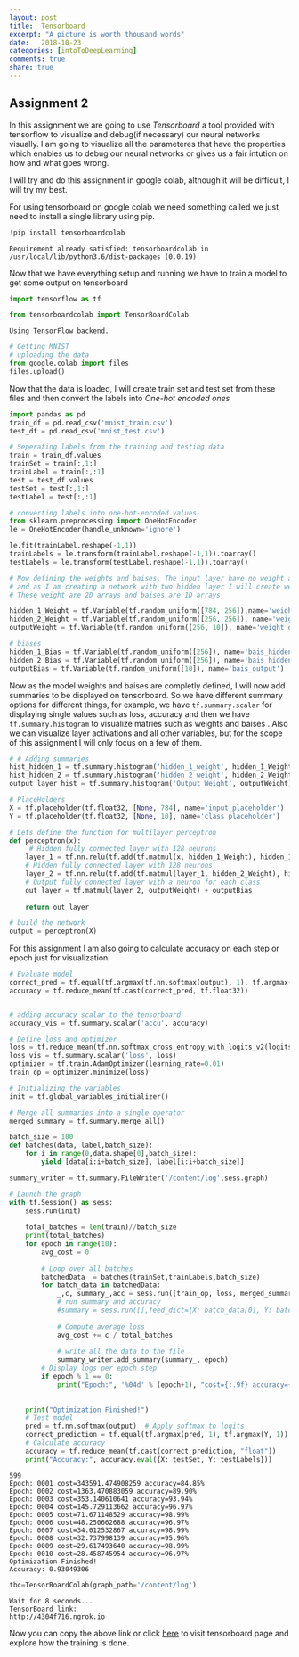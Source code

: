 ```yaml
---
layout: post
title:  Tensorboard
excerpt: "A picture is worth thousand words"
date:   2018-10-23
categories: [intoToDeepLearning]
comments: true
share: true
---
```

## Assignment 2

In this assignment we are going to use *Tensorboard* a tool provided with tensorflow to visualize and debug(if necessary) our neural networks visually. I am going to visualize all the parameteres that have the properties which enables us to debug our neural networks or gives us a fair intution on how and what goes wrong.

I will try and do this assignment in google colab, although it will be difficult, I will try my best.

For using tensorboard on google colab we need something called  we just need to install a single library using pip.


```python
!pip install tensorboardcolab
```

    Requirement already satisfied: tensorboardcolab in /usr/local/lib/python3.6/dist-packages (0.0.19)


Now that we have everything setup and running we have to train a model to get some output on tensorboard


```python
import tensorflow as tf

from tensorboardcolab import TensorBoardColab

```

    Using TensorFlow backend.



```python
# Getting MNIST
# uploading the data
from google.colab import files
files.upload()
```

Now that the data is loaded, I will create train set and test set from these files and then convert the labels into *One-hot encoded ones*


```python
import pandas as pd
train_df = pd.read_csv('mnist_train.csv')
test_df = pd.read_csv('mnist_test.csv')
```


```python
# Seperating labels from the training and testing data
train = train_df.values
trainSet = train[:,1:]
trainLabel = train[:,:1]
test = test_df.values
testSet = test[:,1:]
testLabel = test[:,:1]
```


```python
# converting labels into one-hot-encoded values
from sklearn.preprocessing import OneHotEncoder
le = OneHotEncoder(handle_unknown='ignore')

le.fit(trainLabel.reshape(-1,1))
trainLabels = le.transform(trainLabel.reshape(-1,1)).toarray()
testLabels = le.transform(testLabel.reshape(-1,1)).toarray()
```


```python
# Now defining the weights and baises. The input layer have no weight and no baise, 
# and as I am creating a network with two hidden layer I will create weight and bais for hidden layer and output layer
# These weight are 2D arrays and baises are 1D arrays

hidden_1_Weight = tf.Variable(tf.random_uniform([784, 256]),name='weight_hidden_layer1')  # here we need to define what input this layer will be getting and what will be its output(This output is actually the number of hidden units this layer will have)
hidden_2_Weight = tf.Variable(tf.random_uniform([256, 256]), name='weight_hidden_layer2')
outputWeight = tf.Variable(tf.random_uniform([256, 10]), name='weight_output')   # here the input to this layer will be the output of previous layer i.e. 256 and its output will be number of classes it will predict i.e. 10

# biases
hidden_1_Bias = tf.Variable(tf.random_uniform([256]), name='bais_hidden_layer1')
hidden_2_Bias = tf.Variable(tf.random_uniform([256]), name='bais_hidden_layer2')
outputBias = tf.Variable(tf.random_uniform([10]), name='bais_output')
```

Now as the model weights and baises are completly defined, I will now add summaries to be displayed on tensorboard. So we have different summary options for different things, for example, we have `tf.summary.scalar` for displaying single values such as loss, accuracy and then we have `tf.summary.histogram` to visualize matries such as weights and baises . Also we can visualize layer activations and all other variables, but for the scope of this assignment I will only focus on a few of them.


```python
# # Adding summaries
hist_hidden_1 = tf.summary.histogram('hidden_1_weight', hidden_1_Weight)
hist_hidden_2 = tf.summary.histogram('hidden_2_weight', hidden_2_Weight)
output_layer_hist = tf.summary.histogram('Output_Weight', outputWeight)
```


```python
# PlaceHolders
X = tf.placeholder(tf.float32, [None, 784], name='input_placeholder')
Y = tf.placeholder(tf.float32, [None, 10], name='class_placeholder')
```


```python
# Lets define the function for multilayer perceptron
def perceptron(x):
     # Hidden fully connected layer with 128 neurons
    layer_1 = tf.nn.relu(tf.add(tf.matmul(x, hidden_1_Weight), hidden_1_Bias))
    # Hidden fully connected layer with 128 neurons
    layer_2 = tf.nn.relu(tf.add(tf.matmul(layer_1, hidden_2_Weight), hidden_2_Bias))
    # Output fully connected layer with a neuron for each class
    out_layer = tf.matmul(layer_2, outputWeight) + outputBias
    
    return out_layer

```


```python
# build the network
output = perceptron(X)
```

For this assignment I am also going to calculate accuracy on  each step or epoch just for visualization.



```python
# Evaluate model
correct_pred = tf.equal(tf.argmax(tf.nn.softmax(output), 1), tf.argmax(Y, 1))
accuracy = tf.reduce_mean(tf.cast(correct_pred, tf.float32))


# adding accuracy scalar to the tensorboard
accuracy_vis = tf.summary.scalar('accu', accuracy)
```


```python
# Define loss and optimizer
loss = tf.reduce_mean(tf.nn.softmax_cross_entropy_with_logits_v2(logits=output, labels=Y)) 
loss_vis = tf.summary.scalar('loss', loss)
optimizer = tf.train.AdamOptimizer(learning_rate=0.01) 
train_op = optimizer.minimize(loss)

# Initializing the variables
init = tf.global_variables_initializer()
```


```python
# Merge all summaries into a single operator
merged_summary = tf.summary.merge_all()

```


```python
batch_size = 100
def batches(data, label,batch_size):
    for i in range(0,data.shape[0],batch_size):
        yield [data[i:i+batch_size], label[i:i+batch_size]]
```


```python
summary_writer = tf.summary.FileWriter('/content/log',sess.graph)
```


```python
# Launch the graph
with tf.Session() as sess:
    sess.run(init)
    
    total_batches = len(train)//batch_size
    print(total_batches)
    for epoch in range(10):
        avg_cost = 0
      
        # Loop over all batches
        batchedData  = batches(trainSet,trainLabels,batch_size)
        for batch_data in batchedData:
            _,c, summary_,acc = sess.run([train_op, loss, merged_summary, accuracy], feed_dict={X: batch_data[0],Y: batch_data[1]})
            # run summary and accuracy 
            #summary = sess.run([],feed_dict={X: batch_data[0], Y: batch_data[1]})
            
            # Compute average loss
            avg_cost += c / total_batches
            
            # write all the data to the file
            summary_writer.add_summary(summary_, epoch)
        # Display logs per epoch step
        if epoch % 1 == 0:
            print("Epoch:", '%04d' % (epoch+1), "cost={:.9f} accuracy={:.2f}%".format(avg_cost,acc*100 ))
            
            
    print("Optimization Finished!")
    # Test model
    pred = tf.nn.softmax(output)  # Apply softmax to logits
    correct_prediction = tf.equal(tf.argmax(pred, 1), tf.argmax(Y, 1))
    # Calculate accuracy
    accuracy = tf.reduce_mean(tf.cast(correct_prediction, "float"))
    print("Accuracy:", accuracy.eval({X: testSet, Y: testLabels}))
```

    599
    Epoch: 0001 cost=343591.474908259 accuracy=84.85%
    Epoch: 0002 cost=1363.470883059 accuracy=89.90%
    Epoch: 0003 cost=353.140610641 accuracy=93.94%
    Epoch: 0004 cost=145.729113662 accuracy=96.97%
    Epoch: 0005 cost=71.671148529 accuracy=98.99%
    Epoch: 0006 cost=48.250662688 accuracy=96.97%
    Epoch: 0007 cost=34.012532867 accuracy=98.99%
    Epoch: 0008 cost=32.737998139 accuracy=95.96%
    Epoch: 0009 cost=29.617493640 accuracy=98.99%
    Epoch: 0010 cost=28.458745954 accuracy=96.97%
    Optimization Finished!
    Accuracy: 0.93049306



```python
tbc=TensorBoardColab(graph_path='/content/log')
```

    Wait for 8 seconds...
    TensorBoard link:
    http://4304f716.ngrok.io

Now you can copy the above link or click [here](http://4304f716.ngrok.io) to visit tensorboard page and explore how the training is done.
